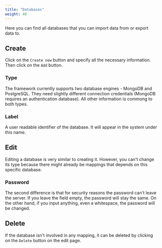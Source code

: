 ```yaml
---
title: "Databases"
weight: 40
---
```


Here you can find all databases that you can import data from or export data to.

## Create

Click on the `Create new` button and specify all the necessary information. Then click on the `Add` button.

### Type

The framework currently supports two database engines - MongoDB and PostgreSQL. They need slightly different connection credentials (MongoDB requires an authentication database). All other information is commong to both types.

### Label

A user readable identifier of the database. It will appear in the system under this name.

## Edit

Editing a database is very similar to creating it. However, you can't change its type because there might already be mappings that depends on this specific database.

### Password

The second difference is that for security reasons the password can't leave the server. If you leave the field empty, the password will stay the same. On the other hand, if you input anything, even a whitespace, the password will be changed.

## Delete

If the database isn't involved in any mapping, it can be deleted by clicking on the `Delete` button on the edit page.